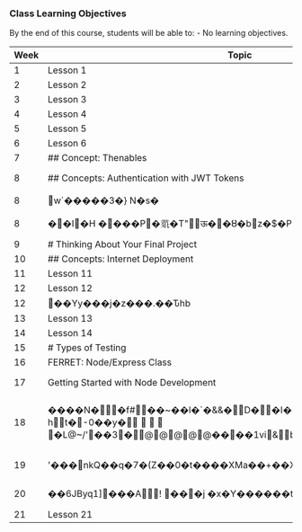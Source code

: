 ### Class Learning Objectives

By the end of this course, students will be able to: - No learning objectives.

| Week | Topic | Learning Objective |
|------|-------|-------------------|
| 1 | Lesson 1 | Students will learn and apply key concepts for Lesson 1, including fundamental skills and practical applications. |
| 2 | Lesson 2 | Students will learn and apply key concepts for Lesson 2, including fundamental skills and practical applications. |
| 3 | Lesson 3 | Students will learn and apply key concepts for Lesson 3, including fundamental skills and practical applications. |
| 4 | Lesson 4 | Students will learn and apply key concepts for Lesson 4, including fundamental skills and practical applications. |
| 5 | Lesson 5 | Students will learn and apply key concepts for Lesson 5, including fundamental skills and practical applications. |
| 6 | Lesson 6 | Students will learn and apply key concepts for Lesson 6, including fundamental skills and practical applications. |
| 7 | ## Concept: Thenables | Students will learn and apply key concepts for ## Concept: Thenables, including fundamental skills and practical applications. |
| 8 | ## Concepts: Authentication with JWT Tokens | Students will learn and apply key concepts for ## Concepts: Authentication with JWT Tokens, including fundamental skills and practical applications. |
| 8 | w`�����3�} N�s�|�f�����/�᠀�d�x��s��~�]�iǎ��s��p��7T�r=O�E@D��	�>���:zD������|�ֻW��|r{�c�~��=m��e�r�	�gS�8e`+�nk`�ys]�ad��&�����nf7��2c���`ǎZ1S�YF�c6��yv�]��GG��o]j~Tao�=���پ��ޙ�e����|�ܩ]f\��=���u.�����o�D�����R��b�2v����!���T�\�F��1���a�%�7�`����y+V,Gޘ�wcE?[ | Students will learn and apply key concepts for w`�����3�} N�s�|�f�����/�᠀�d�x��s��~�]�iǎ��s��p��7T�r=O�E@D��	�>���:zD������|�ֻW��|r{�c�~��=m��e�r�	�gS�8e`+�nk`�ys]�ad��&�����nf7��2c���`ǎZ1S�YF�c6��yv�]��GG��o]j~Tao�=���پ��ޙ�e����|�ܩ]f\��=���u.�����o�D�����R��b�2v����!���T�\�F��1���a�%�7�`����y+V,Gޘ�wcE?[, including fundamental skills and practical applications. |
| 8 | ��I�H ����P�𗚰�T"ऊ��ȣ�bz�$�PT �d0i'`I | Students will learn and apply key concepts for ��I�H ����P�𗚰�T"ऊ��ȣ�bz�$�PT �d0i'`I, including fundamental skills and practical applications. |
| 9 | # Thinking About Your Final Project | Students will learn and apply key concepts for # Thinking About Your Final Project, including fundamental skills and practical applications. |
| 10 | ## Concepts: Internet Deployment | Students will learn and apply key concepts for ## Concepts: Internet Deployment, including fundamental skills and practical applications. |
| 11 | Lesson 11 | Students will learn and apply key concepts for Lesson 11, including fundamental skills and practical applications. |
| 12 | Lesson 12 | Students will learn and apply key concepts for Lesson 12, including fundamental skills and practical applications. |
| 12 | ��Yy���j�z���.��Ԏhb | Students will learn and apply key concepts for ��Yy���j�z���.��Ԏhb, including fundamental skills and practical applications. |
| 13 | Lesson 13 | Students will learn and apply key concepts for Lesson 13, including fundamental skills and practical applications. |
| 14 | Lesson 14 | Students will learn and apply key concepts for Lesson 14, including fundamental skills and practical applications. |
| 15 | # Types of Testing | Students will learn and apply key concepts for # Types of Testing, including fundamental skills and practical applications. |
| 16 | FERRET: Node/Express Class | Students will learn and apply key concepts for FERRET: Node/Express Class, including fundamental skills and practical applications. |
| 17 | Getting Started with Node Development | Students will learn and apply key concepts for Getting Started with Node Development, including fundamental skills and practical applications. |
| 18 | ����N��f#��~��l�`�&&�D��I���Puu�׷SE��u$A��$t ht�-0��y�        �L@~/'��3�@ @ @ @ @����1vi&b�]���n��R�|��E����v]�҇P(�3:桯��vZ\�s6��鍷[��m�u�/��$���A�}l��WK�n�.��IVN�     �4p���          �M@^T���*��o����D]8H��q�s���Z&��QD�F�t�d�Z��f}B��A�x�w������ܼt�X1�U��h��� �H          ����p��+�    �3�``F�h�X | Students will learn and apply key concepts for ����N��f#��~��l�`�&&�D��I���Puu�׷SE��u$A��$t ht�-0��y�        �L@~/'��3�@ @ @ @ @����1vi&b�]���n��R�|��E����v]�҇P(�3:桯��vZ\�s6��鍷[��m�u�/��$���A�}l��WK�n�.��IVN�     �4p���          �M@^T���*��o����D]8H��q�s���Z&��QD�F�t�d�Z��f}B��A�x�w������ܼt�X1�U��h��� �H          ����p��+�    �3�``F�h�X, including fundamental skills and practical applications. |
| 19 | '���nkQ��q�7�(Z��0�t����XMa��+��Xv���:�\E\-|�5�l߬��V%����Z��z�)O9UщS�;@ @ @ ��ú��c� �  �  �  �  �  �  �  �  ��q(�Y���jb~@�8f�� | Students will learn and apply key concepts for '���nkQ��q�7�(Z��0�t����XMa��+��Xv���:�\E\-|�5�l߬��V%����Z��z�)O9UщS�;@ @ @ ��ú��c� �  �  �  �  �  �  �  �  ��q(�Y���jb~@�8f��, including fundamental skills and practical applications. |
| 20 | ��6JByq1]���A! ���j	�x�Y������tHi��v; | Students will learn and apply key concepts for ��6JByq1]���A! ���j	�x�Y������tHi��v;, including fundamental skills and practical applications. |
| 21 | Lesson 21 | Students will learn and apply key concepts for Lesson 21, including fundamental skills and practical applications. |
